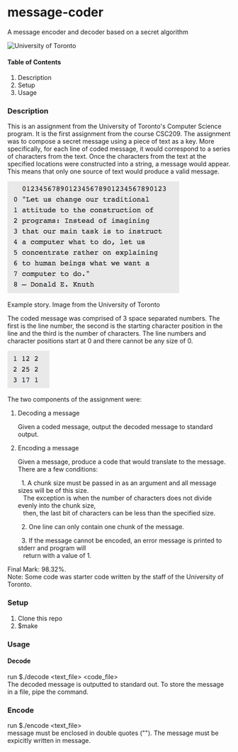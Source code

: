 # message-coder
A message encoder and decoder based on a secret algorithm

![University of Toronto](https://upload.wikimedia.org/wikipedia/en/thumb/9/9a/UofT_Logo.svg/1280px-UofT_Logo.svg.png)


#### **Table of Contents**
1. Description
2. Setup
3. Usage


### **Description**
This is an assignment from the University of Toronto's Computer Science program. It is the first assignment from the course
CSC209. The assignment was to compose a secret message using a piece of text as a key. More specifically, for each line of 
coded message, it would correspond to a series of characters from the text. Once the characters from the text at the specified
locations were constructed into a string, a message would appear. This means that only one source of text would produce a
valid message. 

![](https://github.com/richardzeng1/message-coder/blob/master/images/Screen%20Shot%202018-01-02%20at%201.44.12%20AM.png)

Example story. Image from the University of Toronto


The coded message was comprised of 3 space separated numbers. The first is the line number, the second is the starting
character position in the line and the third is the number of characters. The line numbers and character positions start at 0
and there cannot be any size of 0.

![](https://github.com/richardzeng1/message-coder/blob/master/images/Screen%20Shot%202018-01-02%20at%201.44.18%20AM.png)


The two components of the assignment were:

1. Decoding a message

      Given a coded message, output the decoded message to standard output.
      
2. Encoding a message

      Given a message, produce a code that would translate to the message. There are a few conditions: <br />
  
      &nbsp; 1. A chunk size must be passed in as an argument and all message sizes will be of this size. <br />
      &nbsp;&nbsp;  The exception is when the number of characters does not divide evenly into the chunk size, <br />
      &nbsp;&nbsp;  then, the last bit of characters can be less than the specified size. <br />

      &nbsp; 2. One line can only contain one chunk of the message. <br />

      &nbsp; 3. If the message cannot be encoded, an error message is printed to stderr and program will <br />
      &nbsp;&nbsp;  return with a value of 1. <br />
                 
Final Mark: 98.32%. <br />
Note: Some code was starter code written by the staff of the University of Toronto.

### **Setup**
1. Clone this repo
2. $make


### **Usage**
#### Decode
run $./decode <text_file> <code_file> <br />
The decoded message is outputted to standard out. To store the message in a file, pipe the command.

### Encode
run $./encode <size> <text_file> <message> <br />
message must be enclosed in double quotes (""). The message must be expicitly written in message.
